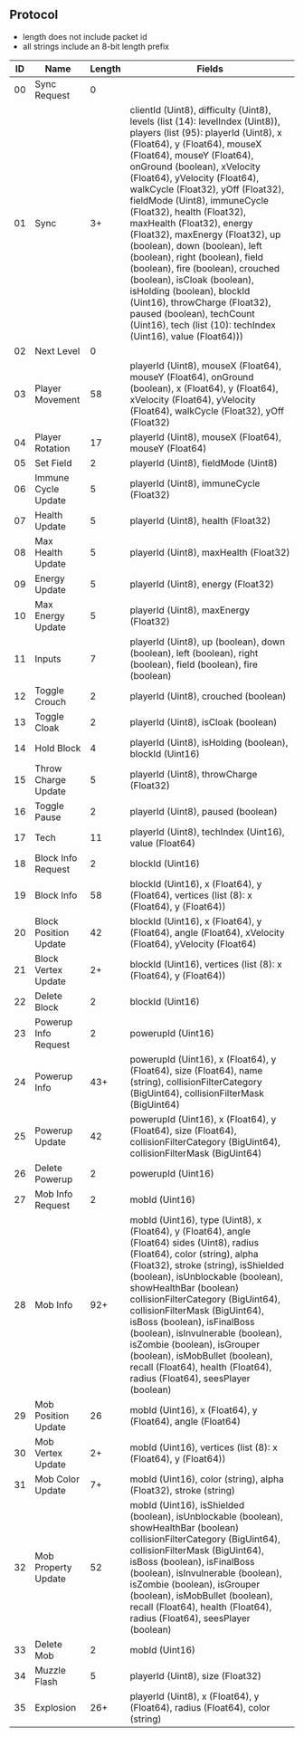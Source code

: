 ## Protocol
- length does not include packet id
- all strings include an 8-bit length prefix

| ID |          Name         | Length | Fields |
| -- | --------------------- | ------ | ------ |
| 00 | Sync Request          | 0      | |
| 01 | Sync                  | 3+     | clientId (Uint8), difficulty (Uint8), levels (list (14): levelIndex (Uint8)), players (list (95): playerId (Uint8), x (Float64), y (Float64), mouseX (Float64), mouseY (Float64), onGround (boolean), xVelocity (Float64), yVelocity (Float64), walkCycle (Float32), yOff (Float32), fieldMode (Uint8), immuneCycle (Float32), health (Float32), maxHealth (Float32), energy (Float32), maxEnergy (Float32), up (boolean), down (boolean), left (boolean), right (boolean), field (boolean), fire (boolean), crouched (boolean), isCloak (boolean), isHolding (boolean), blockId (Uint16), throwCharge (Float32), paused (boolean), techCount (Uint16), tech (list (10): techIndex (Uint16), value (Float64))) |
| 02 | Next Level            | 0      | |
| 03 | Player Movement       | 58     | playerId (Uint8), mouseX (Float64), mouseY (Float64), onGround (boolean), x (Float64), y (Float64), xVelocity (Float64), yVelocity (Float64), walkCycle (Float32), yOff (Float32) |
| 04 | Player Rotation       | 17     | playerId (Uint8), mouseX (Float64), mouseY (Float64) |
| 05 | Set Field             | 2      | playerId (Uint8), fieldMode (Uint8) |
| 06 | Immune Cycle Update   | 5      | playerId (Uint8), immuneCycle (Float32) |
| 07 | Health Update         | 5      | playerId (Uint8), health (Float32) |
| 08 | Max Health Update     | 5      | playerId (Uint8), maxHealth (Float32) |
| 09 | Energy Update         | 5      | playerId (Uint8), energy (Float32) |
| 10 | Max Energy Update     | 5      | playerId (Uint8), maxEnergy (Float32) |
| 11 | Inputs                | 7      | playerId (Uint8), up (boolean), down (boolean), left (boolean), right (boolean), field (boolean), fire (boolean) |
| 12 | Toggle Crouch         | 2      | playerId (Uint8), crouched (boolean) |
| 13 | Toggle Cloak          | 2      | playerId (Uint8), isCloak (boolean) |
| 14 | Hold Block            | 4      | playerId (Uint8), isHolding (boolean), blockId (Uint16) |
| 15 | Throw Charge Update   | 5      | playerId (Uint8), throwCharge (Float32) |
| 16 | Toggle Pause          | 2      | playerId (Uint8), paused (boolean) |
| 17 | Tech                  | 11     | playerId (Uint8), techIndex (Uint16), value (Float64) |
| 18 | Block Info Request    | 2      | blockId (Uint16) |
| 19 | Block Info            | 58     | blockId (Uint16), x (Float64), y (Float64), vertices (list (8): x (Float64), y (Float64)) |
| 20 | Block Position Update | 42     | blockId (Uint16), x (Float64), y (Float64), angle (Float64), xVelocity (Float64), yVelocity (Float64) |
| 21 | Block Vertex Update   | 2+     | blockId (Uint16), vertices (list (8): x (Float64), y (Float64)) |
| 22 | Delete Block          | 2      | blockId (Uint16) |
| 23 | Powerup Info Request  | 2      | powerupId (Uint16) |
| 24 | Powerup Info          | 43+    | powerupId (Uint16), x (Float64), y (Float64), size (Float64), name (string), collisionFilterCategory (BigUint64), collisionFilterMask (BigUint64) |
| 25 | Powerup Update        | 42     | powerupId (Uint16), x (Float64), y (Float64), size (Float64), collisionFilterCategory (BigUint64), collisionFilterMask (BigUint64) |
| 26 | Delete Powerup        | 2      | powerupId (Uint16) |
| 27 | Mob Info Request      | 2      | mobId (Uint16) |
| 28 | Mob Info              | 92+    | mobId (Uint16), type (Uint8), x (Float64), y (Float64), angle (Float64) sides (Uint8), radius (Float64), color (string), alpha (Float32), stroke (string), isShielded (boolean), isUnblockable (boolean), showHealthBar (boolean) collisionFilterCategory (BigUint64), collisionFilterMask (BigUint64), isBoss (boolean), isFinalBoss (boolean), isInvulnerable (boolean), isZombie (boolean), isGrouper (boolean), isMobBullet (boolean), recall (Float64), health (Float64), radius (Float64), seesPlayer (boolean) |
| 29 | Mob Position Update   | 26     | mobId (Uint16), x (Float64), y (Float64), angle (Float64) |
| 30 | Mob Vertex Update     | 2+     | mobId (Uint16), vertices (list (8): x (Float64), y (Float64)) |
| 31 | Mob Color Update      | 7+     | mobId (Uint16), color (string), alpha (Float32), stroke (string) |
| 32 | Mob Property Update   | 52     | mobId (Uint16), isShielded (boolean), isUnblockable (boolean), showHealthBar (boolean) collisionFilterCategory (BigUint64), collisionFilterMask (BigUint64), isBoss (boolean), isFinalBoss (boolean), isInvulnerable (boolean), isZombie (boolean), isGrouper (boolean), isMobBullet (boolean), recall (Float64), health (Float64), radius (Float64), seesPlayer (boolean) |
| 33 | Delete Mob            | 2      | mobId (Uint16) |
| 34 | Muzzle Flash          | 5      | playerId (Uint8), size (Float32) |
| 35 | Explosion             | 26+    | playerId (Uint8), x (Float64), y (Float64), radius (Float64), color (string) |